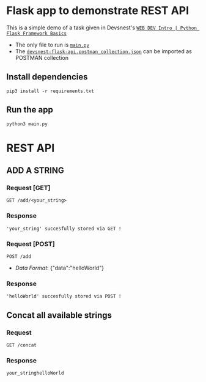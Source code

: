Flask app to demonstrate REST API
==============================

This is a simple demo of a task given in Devsnest's [`WEB DEV Intro | Python Flask Framework Basics`](https://www.youtube.com/watch?v=uK7pKciYRis&ab_channel=Devsnest)

* The only file to run is [`main.py`](main.py/)  
* The [`devsnest-flask-api.postman_collection.json`](devsnest-flask-api.postman_collection.json/)  can be imported as POSTMAN collection

## Install dependencies
`pip3 install -r requirements.txt`

## Run the app
`python3 main.py`

# REST API

## ADD A STRING

### Request [GET]

`GET /add/<your_string>`

### Response

    'your_string' succesfully stored via GET !

### Request [POST]

`POST /add`
 * *Data Format*:
     {"data":"helloWorld"}

### Response

    'helloWorld' succesfully stored via POST !

## Concat all available strings

### Request

`GET /concat`

### Response

    your_stringhelloWorld
